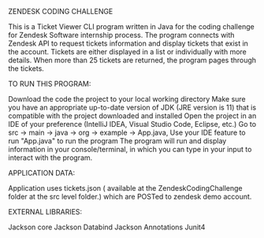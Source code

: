 
ZENDESK CODING CHALLENGE 

This is a Ticket Viewer CLI program written in Java for the coding challenge for Zendesk Software internship process. The program connects with Zendesk API to request tickets information and display tickets that exist in the account. Tickets are either displayed in a list or individually with more details. When more than 25 tickets are returned, the program pages through the tickets.

TO RUN THIS PROGRAM:

Download the code the project to your local working directory
Make sure you have an appropriate up-to-date version of JDK (JRE version is 11)  that is compatible with the project downloaded and installed
Open the project in an IDE of your preference (IntelliJ IDEA, Visual Studio Code, Eclipse, etc.)
Go to src → main → java → org → example → App.java,
Use your IDE feature to run "App.java" to run the program
The program will run and display information in your console/terminal, in which you can type in your input to interact with the program.

APPLICATION DATA:

Application uses tickets.json ( available at the ZendeskCodingChallenge folder at the src level folder.) which are POSTed to zendesk demo account.

EXTERNAL LIBRARIES:

Jackson core
Jackson Databind
Jackson Annotations
Junit4
